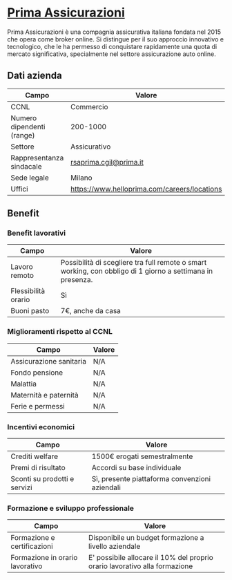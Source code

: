 # [Prima Assicurazioni](https://www.helloprima.com/it)

Prima Assicurazioni è una compagnia assicurativa italiana fondata nel 2015 che opera come broker online. Si distingue per il suo approccio innovativo e tecnologico, che le ha permesso di conquistare rapidamente una quota di mercato significativa, specialmente nel settore assicurazione auto online.

## Dati azienda

| **Campo**           | **Valore**                                     |
| ------------------------- | ---------------------------------------------------- |
| CCNL                      | Commercio                                            |
| Numero dipendenti (range) | 200-1000                                             |
| Settore                   | Assicurativo                                         |
| Rappresentanza sindacale  | [rsaprima.cgil@prima.it](mailto:rsaprima.cgil@prima.it) |
| Sede legale               | Milano                                               |
| Uffici                    | <https://www.helloprima.com/careers/locations>         |

## Benefit

### Benefit lavorativi

| **Campo**      | **Valore**                                                                                            |
| -------------------- | ----------------------------------------------------------------------------------------------------------- |
| Lavoro remoto        | Possibilità di scegliere tra full remote o smart working, con obbligo di 1 giorno a settimana in presenza. |
| Flessibilità orario | Sì                                                                                                         |
| Buoni pasto          | 7€, anche da casa                                                                                          |

### Miglioramenti rispetto al CCNL

| **Campo**         | **Valore** |
| ----------------------- | ---------------- |
| Assicurazione sanitaria | N/A              |
| Fondo pensione          | N/A              |
| Malattia                | N/A              |
| Maternità e paternità | N/A              |
| Ferie e permessi        | N/A              |

### Incentivi economici

| **Campo**              | **Valore**                                |
| ---------------------------- | ----------------------------------------------- |
| Crediti welfare              | 1500€ erogati semestralmente                   |
| Premi di risultato           | Accordi su base individuale                     |
| Sconti su prodotti e servizi | Sì, presente piattaforma convenzioni aziendali |

### Formazione e sviluppo professionale

| **Campo**                 | **Valore**                                                           |
| ------------------------------- | -------------------------------------------------------------------------- |
| Formazione e certificazioni     | Disponibile un budget formazione a livello aziendale                       |
| Formazione in orario lavorativo | E' possibile allocare il 10% del proprio orario lavorativo alla formazione |
